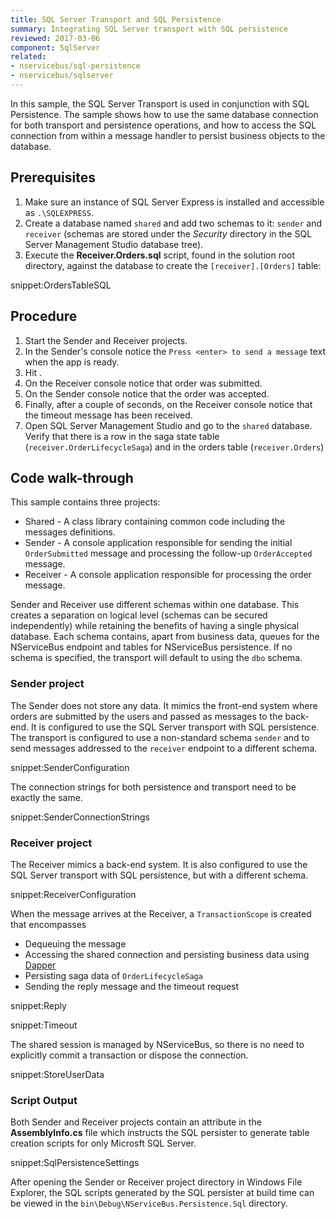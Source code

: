 ```yaml
---
title: SQL Server Transport and SQL Persistence
summary: Integrating SQL Server transport with SQL persistence
reviewed: 2017-03-06
component: SqlServer
related:
- nservicebus/sql-persistence
- nservicebus/sqlserver
---
```


In this sample, the SQL Server Transport is used in conjunction with SQL Persistence. The sample shows how to use the same database connection for both transport and persistence operations, and how to access the SQL connection from within a message handler to persist business objects to the database.

## Prerequisites

 1. Make sure an instance of SQL Server Express is installed and accessible as `.\SQLEXPRESS`.
 1. Create a database named `shared` and add two schemas to it: `sender` and `receiver` (schemas are stored under the *Security* directory in the SQL Server Management Studio database tree).
 1. Execute the **Receiver.Orders.sql** script, found in the solution root directory, against the database to create the `[receiver].[Orders]` table:

snippet:OrdersTableSQL


## Procedure

 1. Start the Sender and Receiver projects.
 1. In the Sender's console notice the `Press <enter> to send a message` text when the app is ready.
 1. Hit <enter>.
 1. On the Receiver console notice that order was submitted.
 1. On the Sender console notice that the order was accepted.
 1. Finally, after a couple of seconds, on the Receiver console notice that the timeout message has been received.
 1. Open SQL Server Management Studio and go to the `shared` database. Verify that there is a row in the saga state table (`receiver.OrderLifecycleSaga`) and in the orders table (`receiver.Orders`)


## Code walk-through

This sample contains three projects:

 * Shared - A class library containing common code including the messages definitions.
 * Sender - A console application responsible for sending the initial `OrderSubmitted` message and processing the follow-up `OrderAccepted` message.
 * Receiver - A console application responsible for processing the order message.

Sender and Receiver use different schemas within one database. This creates a separation on logical level (schemas can be secured independently) while retaining the benefits of having a single physical database. Each schema contains, apart from business data, queues for the NServiceBus endpoint and tables for NServiceBus persistence. If no schema is specified, the transport will default to using the `dbo` schema.


### Sender project

The Sender does not store any data. It mimics the front-end system where orders are submitted by the users and passed as messages to the back-end. It is configured to use the SQL Server transport with SQL persistence. The transport is configured to use a non-standard schema `sender` and to send messages addressed to the `receiver` endpoint to a different schema.

snippet:SenderConfiguration

The connection strings for both persistence and transport need to be exactly the same.

snippet:SenderConnectionStrings


### Receiver project

The Receiver mimics a back-end system. It is also configured to use the SQL Server transport with SQL persistence, but with a different schema.

snippet:ReceiverConfiguration

When the message arrives at the Receiver, a `TransactionScope` is created that encompasses

 * Dequeuing the message
 * Accessing the shared connection and persisting business data using [Dapper](https://github.com/StackExchange/Dapper)
 * Persisting saga data of `OrderLifecycleSaga`
 * Sending the reply message and the timeout request

snippet:Reply

snippet:Timeout

The shared session is managed by NServiceBus, so there is no need to explicitly commit a transaction or dispose the connection.

snippet:StoreUserData


### Script Output

Both Sender and Receiver projects contain an attribute in the **AssemblyInfo.cs** file which instructs the SQL persister to generate table creation scripts for only Microsft SQL Server.

snippet:SqlPersistenceSettings

After opening the Sender or Receiver project directory in Windows File Explorer, the SQL scripts generated by the SQL persister at build time can be viewed in the `bin\Debug\NServiceBus.Persistence.Sql` directory.